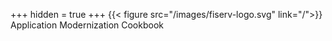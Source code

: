 +++
hidden = true
+++
{{< figure src="/images/fiserv-logo.svg" link="/">}}
Application Modernization Cookbook